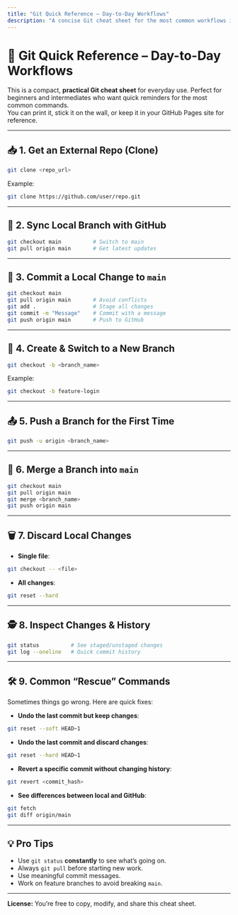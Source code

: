 ```yaml
---
title: "Git Quick Reference – Day-to-Day Workflows"
description: "A concise Git cheat sheet for the most common workflows in practice."
---
```


# 📝 Git Quick Reference – Day-to-Day Workflows

This is a compact, **practical Git cheat sheet** for everyday use. Perfect for beginners and intermediates who want quick reminders for the most common commands.  
You can print it, stick it on the wall, or keep it in your GitHub Pages site for reference.

---

## 📥 1. Get an External Repo (Clone)
```bash
git clone <repo_url>
````

Example:

```bash
git clone https://github.com/user/repo.git
```

---

## 🔄 2. Sync Local Branch with GitHub

```bash
git checkout main          # Switch to main
git pull origin main       # Get latest updates
```

---

## 💾 3. Commit a Local Change to `main`

```bash
git checkout main
git pull origin main       # Avoid conflicts
git add .                  # Stage all changes
git commit -m "Message"    # Commit with a message
git push origin main       # Push to GitHub
```

---

## 🌿 4. Create & Switch to a New Branch

```bash
git checkout -b <branch_name>
```

Example:

```bash
git checkout -b feature-login
```

---

## 📤 5. Push a Branch for the First Time

```bash
git push -u origin <branch_name>
```

---

## 🔀 6. Merge a Branch into `main`

```bash
git checkout main
git pull origin main
git merge <branch_name>
git push origin main
```

---

## 🗑 7. Discard Local Changes

* **Single file**:

```bash
git checkout -- <file>
```

* **All changes**:

```bash
git reset --hard
```

---

## 🕵️ 8. Inspect Changes & History

```bash
git status          # See staged/unstaged changes
git log --oneline   # Quick commit history
```

---

## 🛠 9. Common “Rescue” Commands

Sometimes things go wrong. Here are quick fixes:

* **Undo the last commit but keep changes**:

```bash
git reset --soft HEAD~1
```

* **Undo the last commit and discard changes**:

```bash
git reset --hard HEAD~1
```

* **Revert a specific commit without changing history**:

```bash
git revert <commit_hash>
```

* **See differences between local and GitHub**:

```bash
git fetch
git diff origin/main
```

---

## 💡 Pro Tips

* Use `git status` **constantly** to see what’s going on.
* Always `git pull` before starting new work.
* Use meaningful commit messages.
* Work on feature branches to avoid breaking `main`.

---

**License:** You’re free to copy, modify, and share this cheat sheet.
